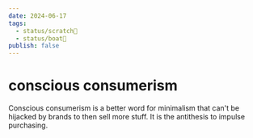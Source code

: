 ```yaml
---
date: 2024-06-17
tags:
  - status/scratch📝
  - status/boat🚤
publish: false
---
```

# conscious consumerism

Conscious consumerism is a better word for minimalism that can't be hijacked by brands to then sell more stuff. It is the antithesis to impulse purchasing.


